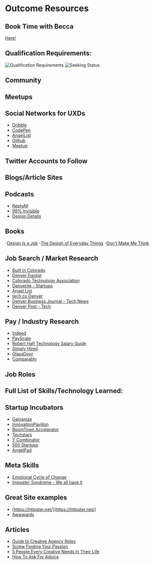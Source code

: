 # Outcome Resources

## Book Time with Becca

[Here!](https://calendly.com/becca-zukowski)

## Qualification Requirements:

![Qualification Requirements](img/qualification.png)
![Seeking Status](img/seekingstatus.png)

<!-- ## About Me ReadMe info:

1. What you did you do before GA?
2. What kind of support do you think you'll need most from Outomes?
3. What were were your Day 1 goals for this course?
4. Give us two truths and a lie about yourself (don't tell us which are which!)
5. Provide a link to your LinkedIn Profile 
6. Describe what kind of company you'd like to work for (i.e. Agency, Startup, etc)
7. Describe what kind of role you're leaning towards (i.e. Frontend, Backend, etc)
8. Provide a link to your resume (it should be a file in your repo as well)
 -->
## Community



## Meetups



## Social Networks for UXDs

- [Dribble](https://dribbble.com/)
- [CodePen](http://codepen.io/)
- [AngelList](https://angel.co/)
- [Github](https://github.com/)
- [Meetup](http://www.meetup.com/)

## Twitter Accounts to Follow



## Blogs/Article Sites



## Podcasts

- [ReplyAll](https://gimletmedia.com/reply-all/)
- [99% Invisible](http://99percentinvisible.org/)
- [Design Details](https://spec.fm/podcasts/design-details)

## Books

-[Design Is a Job](https://abookapart.com/products/design-is-a-job)
-[The Design of Everyday Things](https://www.amazon.com/Design-Everyday-Things-Donald-Norman/dp/1452654123)
-[Don't Make Me Think](https://www.amazon.com/Dont-Make-Think-Revisited-Usability/dp/0321965515/ref=pd_lpo_sbs_14_t_0?_encoding=UTF8&psc=1&refRID=WK7CJT0FHGPCGB4ZY3E3)


## Job Search / Market Research

- [Built in Colorado](www.builtincolorado.com)
- [Denver Egotist](www.thedenveregotist.com/)
- [Colorado Technology Association](www.coloradotechnology.org/)
- [Denverite - Startups](www.denverite.com/category/business/denver-startups/)
- [Angel List](www.angellist.com)
- [tech.co Denver](tech.co/city/denver)
- [Denver Business Journal - Tech News](www.bizjournals.com/denver/industry-news/technology)
- [Denver Post - Tech](www.denverpost.com/business/colorado-technology/)

## Pay / Industry Research

- [Indeed](www.indeed.com/salary)
- [PayScale](www.payscale.com/)
- [Robert Half Technology Salary Guide](https://www.roberthalf.com/workplace-research/salary-guides)
- [Simply Hired](www.simplyhired.com/salaries.html)
- [GlassDoor](https://www.glassdoor.com)
- [Comparably](https://www.comparably.com/)

## Job Roles


## Full List of Skills/Technology Learned:


## Startup Incubators

- [Galvanize](http://www.galvanize.com/become-a-member/)
- [InnovationPavilion](www.InnovationPavilion.com/)
- [BoomTown Accelerator](www.boomtownaccelerator.com/)
- [Techstars](www.techstars.com/programs/boulder-program/)
- [Y Combinator](https://www.ycombinator.com/)
- [500 Startups](500.co/)
- [AngelPad](angelpad.org/)

## Meta Skills

- [Emotional Cycle of Change](http://65.media.tumblr.com/83daa5739159b1b193664466a5bc55ed/tumblr_nfxsazVp0Y1tp5jhzo1_1280.png)
- [Imposter Syndrome - We all have it](https://davidwalsh.name/impostor-syndrome)

## Great Site examples

- [https://httpster.net/](https://httpster.net/)
- [Awwwards](http://www.awwwards.com/)

## Articles

- [Guide to Creative Agency Roles](http://www.creativebloq.com/agencies/ultimate-guide-creative-agency-roles-41411464)
- [Screw Finding Your Passion](http://markmanson.net/passion)
- [5 People Every Creative Needs In Their Life](https://blog.musicbed.com/articles/the-5-people-every-creative-needs-in-life/177?utm_campaign=mb-blog&utm_medium=post&utm_source=facebook&utm_content=five-people-creative)
- [How To Ask For Advice](https://medium.com/art-of-practicality/how-to-study-people-you-admire-and-ask-for-their-advice-ef5d1c821763#.qqgfmlmsd)